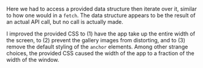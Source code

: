 Here we had to access a provided data structure then iterate over it, similar to how one would in a `fetch`. The data structure appears to be the result of an actual API call, but no call is actually made.

I improved the provided CSS to (1) have the app take up the entire width of the screen, to (2) prevent the gallery images from distorting, and to (3) remove the default styling of the `anchor` elements. Among other strange choices, the provided CSS caused the width of the app to a fraction of the width of the window.

